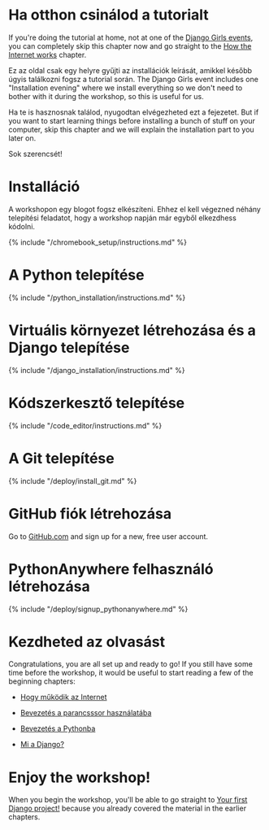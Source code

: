 # Ha otthon csinálod a tutorialt

If you're doing the tutorial at home, not at one of the [Django Girls events](https://djangogirls.org/events/), you can completely skip this chapter now and go straight to the [How the Internet works](../how_the_internet_works/README.md) chapter.

Ez az oldal csak egy helyre gyűjti az installációk leírását, amikkel később úgyis találkozni fogsz a tutorial során. The Django Girls event includes one "Installation evening" where we install everything so we don't need to bother with it during the workshop, so this is useful for us.

Ha te is hasznosnak találod, nyugodtan elvégezheted ezt a fejezetet. But if you want to start learning things before installing a bunch of stuff on your computer, skip this chapter and we will explain the installation part to you later on.

Sok szerencsét!

# Installáció

A workshopon egy blogot fogsz elkészíteni. Ehhez el kell végezned néhány telepítési feladatot, hogy a workshop napján már egyből elkezdhess kódolni.

<!--sec data-title="Chromebook setup (if you're using one)"
data-id="chromebook_setup" data-collapse=true ces--> {% include "/chromebook_setup/instructions.md" %} 

<!--endsec-->

# A Python telepítése

{% include "/python_installation/instructions.md" %}

# Virtuális környezet létrehozása és a Django telepítése

{% include "/django_installation/instructions.md" %}

# Kódszerkesztő telepítése

{% include "/code_editor/instructions.md" %}

# A Git telepítése

{% include "/deploy/install_git.md" %}

# GitHub fiók létrehozása

Go to [GitHub.com](https://www.github.com) and sign up for a new, free user account.

# PythonAnywhere felhasználó létrehozása

{% include "/deploy/signup_pythonanywhere.md" %}

# Kezdheted az olvasást

Congratulations, you are all set up and ready to go! If you still have some time before the workshop, it would be useful to start reading a few of the beginning chapters:

* [Hogy működik az Internet](../how_the_internet_works/README.md)

* [Bevezetés a parancsssor használatába](../intro_to_command_line/README.md)

* [Bevezetés a Pythonba](../python_introduction/README.md)

* [Mi a Django?](../django/README.md)

# Enjoy the workshop!

When you begin the workshop, you'll be able to go straight to [Your first Django project!](../django_start_project/README.md) because you already covered the material in the earlier chapters.